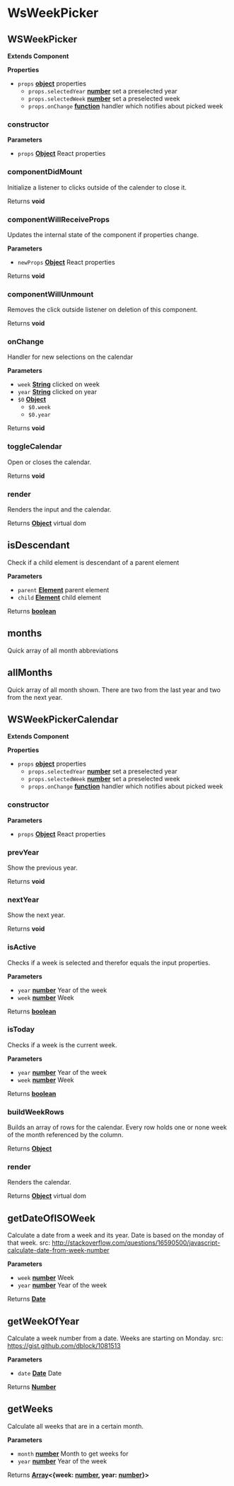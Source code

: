 # WsWeekPicker
<!-- Generated by documentation.js. Update this documentation by updating the source code. -->

## WSWeekPicker

**Extends Component**

**Properties**

-   `props` **[object](https://developer.mozilla.org/en-US/docs/Web/JavaScript/Reference/Global_Objects/Object)** properties
    -   `props.selectedYear` **[number](https://developer.mozilla.org/en-US/docs/Web/JavaScript/Reference/Global_Objects/Number)** set a preselected year
    -   `props.selectedWeek` **[number](https://developer.mozilla.org/en-US/docs/Web/JavaScript/Reference/Global_Objects/Number)** set a preselected week
    -   `props.onChange` **[function](https://developer.mozilla.org/en-US/docs/Web/JavaScript/Reference/Statements/function)** handler which notifies about picked week

### constructor

**Parameters**

-   `props` **[Object](https://developer.mozilla.org/en-US/docs/Web/JavaScript/Reference/Global_Objects/Object)** React properties

### componentDidMount

Initialize a listener to clicks outside of the calender to close it.

Returns **void** 

### componentWillReceiveProps

Updates the internal state of the component if properties change.

**Parameters**

-   `newProps` **[Object](https://developer.mozilla.org/en-US/docs/Web/JavaScript/Reference/Global_Objects/Object)** React properties

Returns **void** 

### componentWillUnmount

Removes the click outside listener on deletion of this component.

Returns **void** 

### onChange

Handler for new selections on the calendar

**Parameters**

-   `week` **[String](https://developer.mozilla.org/en-US/docs/Web/JavaScript/Reference/Global_Objects/String)** clicked on week
-   `year` **[String](https://developer.mozilla.org/en-US/docs/Web/JavaScript/Reference/Global_Objects/String)** clicked on year
-   `$0` **[Object](https://developer.mozilla.org/en-US/docs/Web/JavaScript/Reference/Global_Objects/Object)** 
    -   `$0.week`  
    -   `$0.year`  

Returns **void** 

### toggleCalendar

Open or closes the calendar.

Returns **void** 

### render

Renders the input and the calendar.

Returns **[Object](https://developer.mozilla.org/en-US/docs/Web/JavaScript/Reference/Global_Objects/Object)** virtual dom

## isDescendant

Check if a child element is descendant of a parent element

**Parameters**

-   `parent` **[Element](https://developer.mozilla.org/en-US/docs/Web/API/Element)** parent element
-   `child` **[Element](https://developer.mozilla.org/en-US/docs/Web/API/Element)** child element

Returns **[boolean](https://developer.mozilla.org/en-US/docs/Web/JavaScript/Reference/Global_Objects/Boolean)** 
<!-- Generated by documentation.js. Update this documentation by updating the source code. -->

## months

Quick array of all month abbreviations

## allMonths

Quick array of all month shown. There are two from the last year and two from the next year.

## WSWeekPickerCalendar

**Extends Component**

**Properties**

-   `props` **[object](https://developer.mozilla.org/en-US/docs/Web/JavaScript/Reference/Global_Objects/Object)** properties
    -   `props.selectedYear` **[number](https://developer.mozilla.org/en-US/docs/Web/JavaScript/Reference/Global_Objects/Number)** set a preselected year
    -   `props.selectedWeek` **[number](https://developer.mozilla.org/en-US/docs/Web/JavaScript/Reference/Global_Objects/Number)** set a preselected week
    -   `props.onChange` **[function](https://developer.mozilla.org/en-US/docs/Web/JavaScript/Reference/Statements/function)** handler which notifies about picked week

### constructor

**Parameters**

-   `props` **[Object](https://developer.mozilla.org/en-US/docs/Web/JavaScript/Reference/Global_Objects/Object)** React properties

### prevYear

Show the previous year.

Returns **void** 

### nextYear

Show the next year.

Returns **void** 

### isActive

Checks if a week is selected and therefor equals the input properties.

**Parameters**

-   `year` **[number](https://developer.mozilla.org/en-US/docs/Web/JavaScript/Reference/Global_Objects/Number)** Year of the week
-   `week` **[number](https://developer.mozilla.org/en-US/docs/Web/JavaScript/Reference/Global_Objects/Number)** Week

Returns **[boolean](https://developer.mozilla.org/en-US/docs/Web/JavaScript/Reference/Global_Objects/Boolean)** 

### isToday

Checks if a week is the current week.

**Parameters**

-   `year` **[number](https://developer.mozilla.org/en-US/docs/Web/JavaScript/Reference/Global_Objects/Number)** Year of the week
-   `week` **[number](https://developer.mozilla.org/en-US/docs/Web/JavaScript/Reference/Global_Objects/Number)** Week

Returns **[boolean](https://developer.mozilla.org/en-US/docs/Web/JavaScript/Reference/Global_Objects/Boolean)** 

### buildWeekRows

Builds an array of rows for the calendar. Every row holds one or none week of the month referenced by the column.

Returns **[Object](https://developer.mozilla.org/en-US/docs/Web/JavaScript/Reference/Global_Objects/Object)** 

### render

Renders the calendar.

Returns **[Object](https://developer.mozilla.org/en-US/docs/Web/JavaScript/Reference/Global_Objects/Object)** virtual dom

## getDateOfISOWeek

Calculate a date from a week and its year. Date is based on the monday of that week.
src: <http://stackoverflow.com/questions/16590500/javascript-calculate-date-from-week-number>

**Parameters**

-   `week` **[number](https://developer.mozilla.org/en-US/docs/Web/JavaScript/Reference/Global_Objects/Number)** Week
-   `year` **[number](https://developer.mozilla.org/en-US/docs/Web/JavaScript/Reference/Global_Objects/Number)** Year of the week

Returns **[Date](https://developer.mozilla.org/en-US/docs/Web/JavaScript/Reference/Global_Objects/Date)** 

## getWeekOfYear

Calculate a week number from a date. Weeks are starting on Monday.
src: <https://gist.github.com/dblock/1081513>

**Parameters**

-   `date` **[Date](https://developer.mozilla.org/en-US/docs/Web/JavaScript/Reference/Global_Objects/Date)** Date

Returns **[Number](https://developer.mozilla.org/en-US/docs/Web/JavaScript/Reference/Global_Objects/Number)** 

## getWeeks

Calculate all weeks that are in a certain month.

**Parameters**

-   `month` **[number](https://developer.mozilla.org/en-US/docs/Web/JavaScript/Reference/Global_Objects/Number)** Month to get weeks for
-   `year` **[number](https://developer.mozilla.org/en-US/docs/Web/JavaScript/Reference/Global_Objects/Number)** Year of the week

Returns **[Array](https://developer.mozilla.org/en-US/docs/Web/JavaScript/Reference/Global_Objects/Array)&lt;{week: [number](https://developer.mozilla.org/en-US/docs/Web/JavaScript/Reference/Global_Objects/Number), year: [number](https://developer.mozilla.org/en-US/docs/Web/JavaScript/Reference/Global_Objects/Number)}>** 
